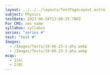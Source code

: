 ```yaml
---
layout: ../../../layouts/TestPageLayout.astro
subject: Physics
testDate: 2023-06-24T13:08:15.700Z
For CMS: cms name
syllabus: syllabus
series: "series #"
test: "test #"
Images:
  - /Images/Tests/19-06-23-1-phy.webp
  - /Images/Tests/19-06-23-2-phy.webp
mcqs:
  - 1(A)
  - 2(B)
---
```


